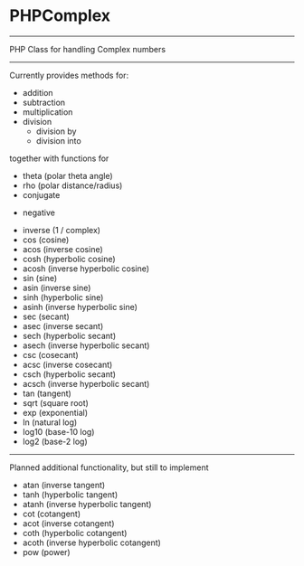 PHPComplex
==========

---

PHP Class for handling Complex numbers

---

Currently provides methods for:

 - addition
 - subtraction
 - multiplication
 - division
    - division by
    - division into

together with functions for 

 - theta (polar theta angle)
 - rho (polar distance/radius)
 - conjugate
 * negative
 - inverse (1 / complex)
 - cos (cosine)
 - acos (inverse cosine)
 - cosh (hyperbolic cosine)
 - acosh (inverse hyperbolic cosine)
 - sin (sine)
 - asin (inverse sine)
 - sinh (hyperbolic sine)
 - asinh (inverse hyperbolic sine)
 - sec (secant)
 - asec (inverse secant)
 - sech (hyperbolic secant)
 - asech (inverse hyperbolic secant)
 - csc (cosecant)
 - acsc (inverse cosecant)
 - csch (hyperbolic secant)
 - acsch (inverse hyperbolic secant)
 - tan (tangent)
 - sqrt (square root)
 - exp (exponential)
 - ln (natural log)
 - log10 (base-10 log)
 - log2 (base-2 log)
 
---

Planned additional functionality, but still to implement

 * atan (inverse tangent)
 * tanh (hyperbolic tangent)
 * atanh (inverse hyperbolic tangent)
 * cot (cotangent)
 * acot (inverse cotangent)
 * coth (hyperbolic cotangent)
 * acoth (inverse hyperbolic cotangent)
 * pow (power)
 